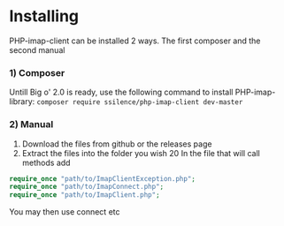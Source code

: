 # Installing
PHP-imap-client can be installed 2 ways. The first composer and the second manual
### 1) Composer
Untill Big o' 2.0 is ready, use the following command to install PHP-imap-library:
`composer require ssilence/php-imap-client dev-master`
### 2) Manual
1) Download the files from github or the releases page
2) Extract the files into the folder you wish
20 In the file that will call methods add
```php
require_once "path/to/ImapClientException.php";
require_once "path/to/ImapConnect.php";
require_once "path/to/ImapClient.php";
```
You may then use connect etc

